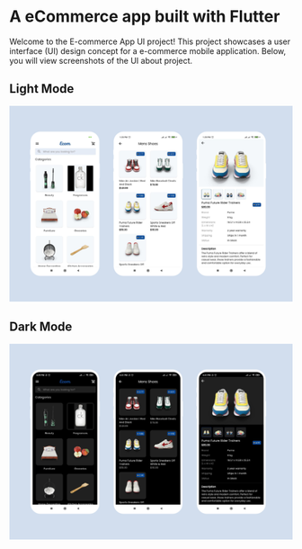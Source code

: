 # A eCommerce app built with Flutter

Welcome to the E-commerce App UI project! This project showcases a user interface (UI) design concept for a e-commerce mobile application. Below, you will view screenshots of the UI about project.

## Light Mode

![Alt text](https://github.com/1994TZW/ecom/blob/main/assets/ecom_light.jpg?raw=true)


## Dark Mode

![Alt text](https://github.com/1994TZW/ecom/blob/main/assets/ecom_dark.jpg?raw=true)
